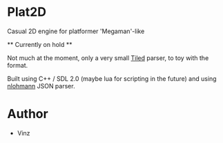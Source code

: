 # Plat2D
Casual 2D engine for platformer 'Megaman'-like

** Currently on hold **

Not much at the moment, only a very small [Tiled](https://www.mapeditor.org)
parser, to toy with the format.

Built using C++ / SDL 2.0 (maybe lua for scripting in the future) and using
[nlohmann](https://github.com/nlohmann/json) JSON parser.

# Author
- Vinz

